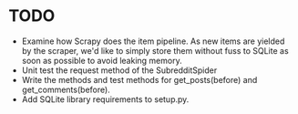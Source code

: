 # TODO

 * Examine how Scrapy does the item pipeline. As new items are yielded by the scraper, we'd like
   to simply store them without fuss to SQLite as soon as possible to avoid leaking memory.
 * Unit test the request method of the SubredditSpider
 * Write the methods and test methods for get_posts(before) and get_comments(before).
 * Add SQLite library requirements to setup.py.
